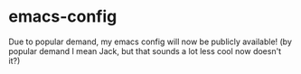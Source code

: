 # emacs-config
Due to popular demand, my emacs config will now be publicly available! (by popular demand I mean Jack, but that sounds a lot less cool now doesn't it?)
